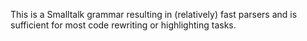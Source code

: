 This is a Smalltalk grammar resulting in (relatively) fast parsers and is sufficient for most code rewriting or highlighting tasks.